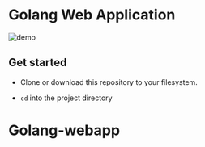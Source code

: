 # Golang Web Application

![demo](https://ik.imagekit.io/freshman/news-demo_MrYio9GKlzSi.png)


## Get started

- Clone or download this repository to your filesystem.

- `cd` into the project directory
# Golang-webapp
